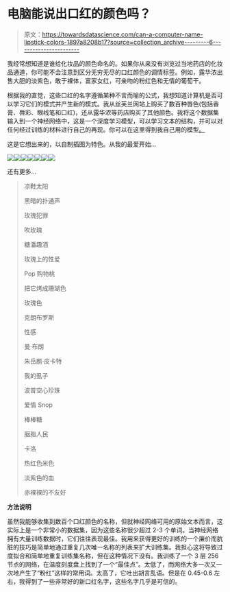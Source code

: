 # 电脑能说出口红的颜色吗？

> 原文：<https://towardsdatascience.com/can-a-computer-name-lipstick-colors-1897a8208b17?source=collection_archive---------6----------------------->

我经常想知道是谁给化妆品的颜色命名的。如果你从来没有浏览过当地药店的化妆品通道，你可能不会注意到区分无穷无尽的口红颜色的调情标签。例如，露华浓出售大胆的淡紫色，敢于裸体，富家女红，可亲吻的粉红色和无情的葡萄干。

根据我的直觉，这些口红的名字遵循某种不言而喻的公式，我想知道计算机是否可以学习它们的模式并产生新的模式。我从丝芙兰网站上购买了数百种唇色(包括香膏、唇彩、眼线笔和口红)，还从露华浓等药店购买了其他颜色。我将这个数据集输入到一个神经网络中，这是一个深度学习模型，可以学习文本的结构，并可以对任何经过训练的材料进行自己的再现。你可以在这里得到我自己用的模型[。](https://github.com/jcjohnson/torch-rnn)

这是它想出来的，以自制插图为特色。从我的最爱开始…

![](img/64be3a09fe195cd71bb6482d7ff6e137.png)![](img/54767cba6bfb5be0b1850ef2d7bd715b.png)![](img/a8ba0895ee0c0abe0bb7de4dce89f0b4.png)![](img/ccd4d5f47918f7f247f4398eaf9454a1.png)![](img/4188d0f1f521d44f5d24c3da2df27069.png)![](img/92af85e8f54e70349d2b6f0a21296bb8.png)![](img/45022a213982ecb7bf2472a31f29004f.png)

还有更多…

> 凉鞋太阳
> 
> 黑暗的扑通声
> 
> 玫瑰犯罪
> 
> 吹玫瑰
> 
> 糖潘趣酒
> 
> 玫瑰上的性爱
> 
> Pop 购物桃
> 
> 把它烤成珊瑚色
> 
> 玫瑰色
> 
> 克朗布罗斯
> 
> 性感
> 
> 曼·布朗
> 
> 朱岳鹏·皮卡特
> 
> 我的虱子
> 
> 波普空心珍珠
> 
> 爱情 Snop
> 
> 棒棒糖
> 
> 胭脂人民
> 
> 卡洛
> 
> 热红色米色
> 
> 淡紫色的血
> 
> 赤裸裸的不友好

**方法说明**

虽然我能够收集到数百个口红颜色的名称，但就神经网络可用的原始文本而言，这实际上是一个非常小的数据集，因为这些名称很少超过 2-3 个单词。当神经网络拥有大量训练数据时，它们往往表现最佳。我用来获得更好的训练的一个廉价而肮脏的技巧是简单地通过重复几次唯一名称的列表来扩大训练集。我担心这将导致过度拟合和简单地重复训练集名称，但在这种情况下没有。我训练了一个 3 层 256 节点的网络，在温度刻度盘上找到了一个“最佳点”。太低了，而网络大多一次又一次地产生了“粉红”这样的常用词。太高了，它吐出胡言乱语。但是在 0.45-0.6 左右，我得到了一些非常好的新口红名字，这些名字几乎是可信的。